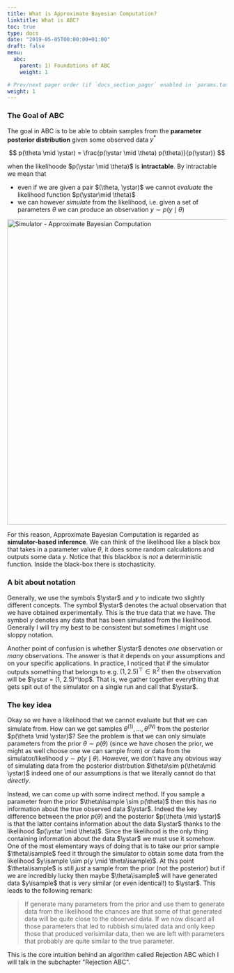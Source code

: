 ```yaml
---
title: What is Approximate Bayesian Computation?
linktitle: What is ABC?
toc: true
type: docs
date: "2019-05-05T00:00:00+01:00"
draft: false
menu:
  abc:
    parent: 1) Foundations of ABC
    weight: 1

# Prev/next pager order (if `docs_section_pager` enabled in `params.toml`)
weight: 1
---
```

$\newcommand{\ystar}{y^{\*}}
\newcommand{\Ycal}{\mathcal{Y}}
\newcommand{\isample}{^{(i)}}$

### The Goal of ABC
The goal in ABC is to be able to obtain samples from the **parameter posterior distribution** given some observed data $y^*$

$$
p(\theta \mid \ystar) = \frac{p(\ystar \mid \theta) p(\theta)}{p(\ystar)}  
$$ 

when the likelihoode $p(\ystar \mid \theta)$ is **intractable**. By intractable we mean that 

- even if we are given a pair $(\theta, \ystar)$ we cannot _evaluate_ the likelihood function $p(\ystar\mid \theta)$
- we can however _simulate_ from the likelihood, i.e. given a set of parameters $\theta$ we can produce an observation $y \sim p(y \mid \theta)$

<img src="/simulator.png" alt="Simulator - Approximate Bayesian Computation" width="700"/>

For this reason, Approximate Bayesian Computation is regarded as **simulator-based inference**. We can think of the likelihood like a black box that takes in a parameter value $\theta$, it does some random calculations and outputs some data $y$. Notice that this blackbox is _not_ a deterministic function. Inside the black-box there is stochasticity.

### A bit about notation
Generally, we use the symbols $\ystar$ and $y$ to indicate two slightly different concepts. The symbol $\ystar$ denotes the actual observation that we have obtained experimentally. This is the true data that we have. The symbol $y$ denotes any data that has been simulated from the likelihood. Generally I will try my best to be consistent but sometimes I might use sloppy notation. 

Another point of confusion is whether $\ystar$ denotes _one_ observation or _many_ observations. The answer is that it depends on your assumptions and on your specific applications. In practice, I noticed that if the simulator outputs something that belongs to e.g. $(1, 2.5)^\top\in \mathbb{R}^2$ then the observation will be $\ystar = (1, 2.5)^\top$. That is, we gather together everything that gets spit out of the simulator on a single run and call that $\ystar$.

### The key idea
Okay so we have a likelihood that we cannot evaluate but that we can simulate from. How can we get samples $\theta^{(1)},\ldots, \theta^{(N)}$ from the posterior $p(\theta \mid \ystar)$? See the problem is that we can only simulate parameters from the prior $\theta \sim p(\theta)$ (since we have chosen the prior, we might as well choose one we can sample from) or data from the simulator/likelihood $y \sim p(y \mid \theta)$. However, we don't have any obvious way of simulating data from the posterior distrbution $\theta\sim p(\theta\mid \ystar)$ indeed one of our assumptions is that we literally cannot do that _directly_.

Instead, we can come up with some indirect method. If you sample a parameter from the prior $\theta\isample \sim p(\theta)$ then this has no information about the true observed data $\ystar$. Indeed the key difference between the prior $p(\theta)$ and the posterior $p(\theta \mid \ystar)$ is that the latter contains information about the data $\ystar$ thanks to the likelihood $p(\ystar \mid \theta)$. Since the likelihood is the only thing containing information about the data $\ystar$ we must use it somehow. One of the most elementary ways of doing that is to take our prior sample $\theta\isample$ feed it through the simulator to obtain some data from the likelihood $y\isample \sim p(y \mid \theta\isample)$. At this point $\theta\isample$ is still _just_ a sample from the prior (not the posterior) but if we are incredibly lucky then maybe $\theta\isample$ will have generated data $y\isample$ that is very similar (or even identical!) to $\ystar$. This leads to the following remark:

> If generate many parameters from the prior and use them to generate data from the likelihood the chances are that some of that generated data will be quite close to the observed data. If we now discard all those parameters that led to rubbish simulated data and only keep those that produced verisimilar data, then we are left with parameters that probably are quite similar to the true parameter. 

This is the core intuition behind an algorithm called Rejection ABC which I will talk in the subchapter "Rejection ABC".
